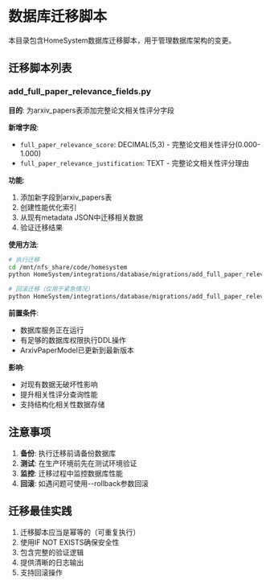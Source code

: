# 数据库迁移脚本

本目录包含HomeSystem数据库迁移脚本，用于管理数据库架构的变更。

## 迁移脚本列表

### add_full_paper_relevance_fields.py

**目的**: 为arxiv_papers表添加完整论文相关性评分字段

**新增字段**:
- `full_paper_relevance_score`: DECIMAL(5,3) - 完整论文相关性评分(0.000-1.000)
- `full_paper_relevance_justification`: TEXT - 完整论文相关性评分理由

**功能**:
1. 添加新字段到arxiv_papers表
2. 创建性能优化索引
3. 从现有metadata JSON中迁移相关数据
4. 验证迁移结果

**使用方法**:

```bash
# 执行迁移
cd /mnt/nfs_share/code/homesystem
python HomeSystem/integrations/database/migrations/add_full_paper_relevance_fields.py

# 回滚迁移（仅用于紧急情况）
python HomeSystem/integrations/database/migrations/add_full_paper_relevance_fields.py --rollback
```

**前置条件**:
- 数据库服务正在运行
- 有足够的数据库权限执行DDL操作
- ArxivPaperModel已更新到最新版本

**影响**:
- 对现有数据无破坏性影响
- 提升相关性评分查询性能
- 支持结构化相关性数据存储

## 注意事项

1. **备份**: 执行迁移前请备份数据库
2. **测试**: 在生产环境前先在测试环境验证
3. **监控**: 迁移过程中监控数据库性能
4. **回滚**: 如遇问题可使用--rollback参数回滚

## 迁移最佳实践

1. 迁移脚本应当是幂等的（可重复执行）
2. 使用IF NOT EXISTS确保安全性
3. 包含完整的验证逻辑
4. 提供清晰的日志输出
5. 支持回滚操作